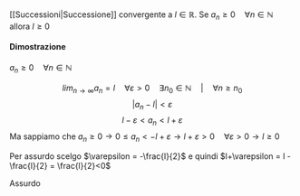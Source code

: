 [[Successioni|Successione]] convergente a $l \in \mathbb{R}$. Se $a_{n}\geq0 \quad \forall n \in \mathbb{N}$ allora $l\geq0$
#### Dimostrazione
$a_{n}\geq 0 \quad \forall n \in \mathbb{N}$

$$lim_{n \to \infty} a_{n} = l \quad \forall \varepsilon >0 \quad \exists n_{0}\in \mathbb{N} \quad | \quad \forall n \geq n_{0}$$
$$|a_{n}-l| < \varepsilon$$
$$l-\varepsilon < a_{n}< l + \varepsilon$$
Ma sappiamo che $a_{n}\geq0 \rightarrow0 \leq a_{n}< -l+\varepsilon \rightarrow l+\varepsilon>0 \quad \forall \varepsilon >0 \rightarrow l \geq0$

Per assurdo scelgo $\varepsilon = -\frac{l}{2}$
e quindi $l+\varepsilon = l - \frac{l}{2} = \frac{l}{2}<0$

Assurdo
